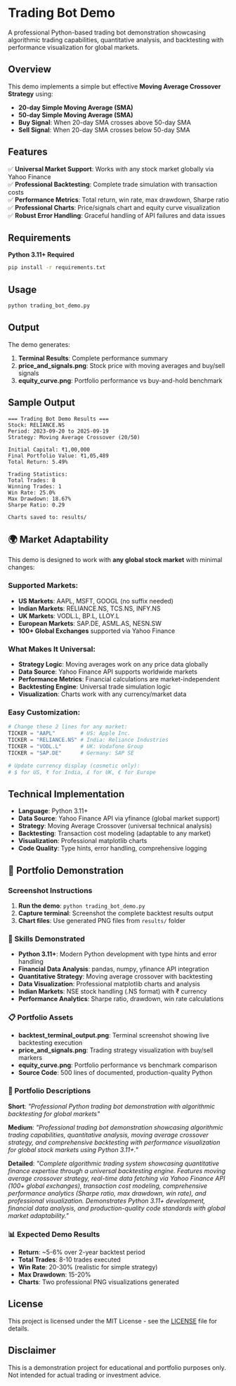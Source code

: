 # Trading Bot Demo

A professional Python-based trading bot demonstration showcasing algorithmic trading capabilities, quantitative analysis, and backtesting with performance visualization for global markets.

## Overview

This demo implements a simple but effective **Moving Average Crossover Strategy** using:
- **20-day Simple Moving Average (SMA)**
- **50-day Simple Moving Average (SMA)**
- **Buy Signal**: When 20-day SMA crosses above 50-day SMA
- **Sell Signal**: When 20-day SMA crosses below 50-day SMA

## Features

✅ **Universal Market Support**: Works with any stock market globally via Yahoo Finance  
✅ **Professional Backtesting**: Complete trade simulation with transaction costs  
✅ **Performance Metrics**: Total return, win rate, max drawdown, Sharpe ratio  
✅ **Professional Charts**: Price/signals chart and equity curve visualization  
✅ **Robust Error Handling**: Graceful handling of API failures and data issues  

## Requirements

**Python 3.11+ Required**

```bash
pip install -r requirements.txt
```

## Usage

```bash
python trading_bot_demo.py
```

## Output

The demo generates:
1. **Terminal Results**: Complete performance summary
2. **price_and_signals.png**: Stock price with moving averages and buy/sell signals
3. **equity_curve.png**: Portfolio performance vs buy-and-hold benchmark

## Sample Output

```
=== Trading Bot Demo Results ===
Stock: RELIANCE.NS
Period: 2023-09-20 to 2025-09-19
Strategy: Moving Average Crossover (20/50)

Initial Capital: ₹1,00,000
Final Portfolio Value: ₹1,05,489
Total Return: 5.49%

Trading Statistics:
Total Trades: 8
Winning Trades: 1
Win Rate: 25.0%
Max Drawdown: 18.67%
Sharpe Ratio: 0.29

Charts saved to: results/
```

## 🌍 Market Adaptability

This demo is designed to work with **any global stock market** with minimal changes:

### **Supported Markets:**
- **US Markets**: AAPL, MSFT, GOOGL (no suffix needed)
- **Indian Markets**: RELIANCE.NS, TCS.NS, INFY.NS 
- **UK Markets**: VODL.L, BP.L, LLOY.L
- **European Markets**: SAP.DE, ASML.AS, NESN.SW
- **100+ Global Exchanges** supported via Yahoo Finance

### **What Makes It Universal:**
- **Strategy Logic**: Moving averages work on any price data globally
- **Data Source**: Yahoo Finance API supports worldwide markets
- **Performance Metrics**: Financial calculations are market-independent
- **Backtesting Engine**: Universal trade simulation logic
- **Visualization**: Charts work with any currency/market data

### **Easy Customization:**
```python
# Change these 2 lines for any market:
TICKER = "AAPL"        # US: Apple Inc.
TICKER = "RELIANCE.NS" # India: Reliance Industries
TICKER = "VODL.L"      # UK: Vodafone Group
TICKER = "SAP.DE"      # Germany: SAP SE

# Update currency display (cosmetic only):
# $ for US, ₹ for India, £ for UK, € for Europe
```

## Technical Implementation

- **Language**: Python 3.11+
- **Data Source**: Yahoo Finance API via yfinance (global market support)
- **Strategy**: Moving Average Crossover (universal technical analysis)
- **Backtesting**: Transaction cost modeling (adaptable to any market)
- **Visualization**: Professional matplotlib charts
- **Code Quality**: Type hints, error handling, comprehensive logging

## 📸 Portfolio Demonstration

### Screenshot Instructions
1. **Run the demo**: `python trading_bot_demo.py`
2. **Capture terminal**: Screenshot the complete backtest results output
3. **Chart files**: Use generated PNG files from `results/` folder

### 🚀 Skills Demonstrated
- **Python 3.11+**: Modern Python development with type hints and error handling
- **Financial Data Analysis**: pandas, numpy, yfinance API integration
- **Quantitative Strategy**: Moving average crossover with backtesting
- **Data Visualization**: Professional matplotlib charts and analysis
- **Indian Markets**: NSE stock handling (.NS format) with ₹ currency
- **Performance Analytics**: Sharpe ratio, drawdown, win rate calculations

### 📋 Portfolio Assets
- **backtest_terminal_output.png**: Terminal screenshot showing live backtesting execution
- **price_and_signals.png**: Trading strategy visualization with buy/sell markers  
- **equity_curve.png**: Portfolio performance vs benchmark comparison
- **Source Code**: 500 lines of documented, production-quality Python

### 🎨 Portfolio Descriptions

**Short**: *"Professional Python trading bot demonstration with algorithmic backtesting for global markets"*

**Medium**: *"Professional trading bot demonstration showcasing algorithmic trading capabilities, quantitative analysis, moving average crossover strategy, and comprehensive backtesting with performance visualization for global stock markets using Python 3.11+."*

**Detailed**: *"Complete algorithmic trading system showcasing quantitative finance expertise through a universal backtesting engine. Features moving average crossover strategy, real-time data fetching via Yahoo Finance API (100+ global exchanges), transaction cost modeling, comprehensive performance analytics (Sharpe ratio, max drawdown, win rate), and professional visualization. Demonstrates Python 3.11+ development, financial data analysis, and production-quality code standards with global market adaptability."*

### 📊 Expected Demo Results
- **Return**: ~5-6% over 2-year backtest period
- **Total Trades**: 8-10 trades executed  
- **Win Rate**: 20-30% (realistic for simple strategy)
- **Max Drawdown**: 15-20%
- **Charts**: Two professional PNG visualizations generated

## License

This project is licensed under the MIT License - see the [LICENSE](LICENSE) file for details.

## Disclaimer

This is a demonstration project for educational and portfolio purposes only. Not intended for actual trading or investment advice.

